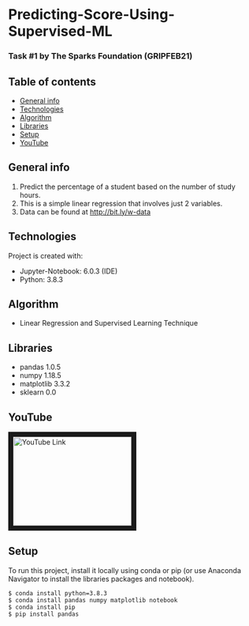 # Predicting-Score-Using-Supervised-ML
### Task #1 by The Sparks Foundation (GRIPFEB21)

## Table of contents
* [General info](#general-info)
* [Technologies](#technologies)
* [Algorithm](#algorithm)
* [Libraries](#libraries)
* [Setup](#setup)
* [YouTube](#youtube)

## General info
1. Predict the percentage of a student based on the number of study hours.
2. This is a simple linear regression that involves just 2 variables.
3. Data can be found at http://bit.ly/w-data
	
## Technologies
Project is created with:
* Jupyter-Notebook: 6.0.3 (IDE) 
* Python: 3.8.3

## Algorithm
* Linear Regression and Supervised Learning Technique

## Libraries
* pandas 1.0.5
* numpy 1.18.5
* matplotlib 3.3.2
* sklearn 0.0
  
## YouTube
<a href="https://www.youtube.com/watch?v=jx8e-8iTgrw&t=10s" target="_blank">
<img src=" " alt="YouTube Link" width="240" height="180" border="10"/></a>

## Setup
To run this project, install it locally using conda or pip (or use Anaconda Navigator to install the libraries packages and notebook).

```
$ conda install python=3.8.3
$ conda install pandas numpy matplotlib notebook
$ conda install pip
$ pip install pandas

